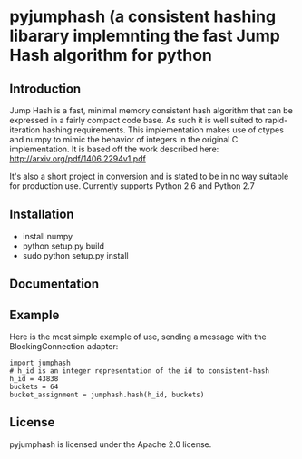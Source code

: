 # pyjumphash (a consistent hashing libarary implemnting the fast Jump Hash algorithm for python

## Introduction
Jump Hash is a fast, minimal memory consistent hash algorithm that can
be expressed in a fairly compact code base.  As such it is well suited
to rapid-iteration hashing requirements.  This implementation makes use
of ctypes and numpy to mimic the behavior of integers in the original C
implementation.  It is based off the work described here:
http://arxiv.org/pdf/1406.2294v1.pdf

It's also a short project in conversion and is stated to be in no way
suitable for production use.  Currently supports Python 2.6 and Python 2.7

## Installation

* install numpy
* python setup.py build
* sudo python setup.py install

## Documentation


## Example
Here is the most simple example of use, sending a message with the BlockingConnection adapter:

    import jumphash
    # h_id is an integer representation of the id to consistent-hash
    h_id = 43838
    buckets = 64
    bucket_assignment = jumphash.hash(h_id, buckets)

## License
pyjumphash is licensed under the Apache 2.0 license.

